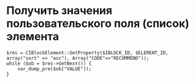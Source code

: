 # Получить значения пользовательского поля (список) элемента
```
$res = CIBlockElement::GetProperty($IBLOCK_ID, $ELEMENT_ID, array("sort" => "asc"), Array("CODE"=>"RECOMMEND"));
while ($ob = $res->GetNext()) {
    var_dump_pre($ob["VALUE"]);
}
```
